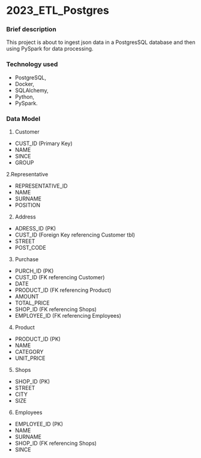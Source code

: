 # 2023_ETL_Postgres

### Brief description
This project is about to ingest json data in a PostgresSQL database and then using PySpark for data processing.


### Technology used
- PostgreSQL, 
- Docker, 
- SQLAlchemy, 
- Python,
- PySpark.


### Data Model
1. Customer
* CUST_ID (Primary Key)
* NAME
* SINCE
* GROUP

2.Representative
* REPRESENTATIVE_ID
* NAME
* SURNAME
* POSITION

2. Address
* ADRESS_ID (PK)
* CUST_ID (Foreign Key referencing Customer tbl)
* STREET
* POST_CODE

3. Purchase
* PURCH_ID (PK)
* CUST_ID (FK referencing Customer)
* DATE
* PRODUCT_ID (FK referencing Product)
* AMOUNT
* TOTAL_PRICE
* SHOP_ID (FK referencing Shops)
* EMPLOYEE_ID (FK referencing Employees)

4. Product
* PRODUCT_ID (PK)
* NAME
* CATEGORY
* UNIT_PRICE

5. Shops
* SHOP_ID (PK)
* STREET
* CITY
* SIZE

6. Employees
* EMPLOYEE_ID (PK)
* NAME
* SURNAME
* SHOP_ID (FK referencing Shops)
* SINCE
